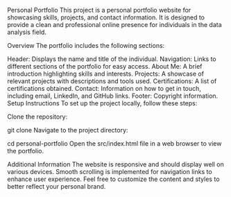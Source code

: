 Personal Portfolio
This project is a personal portfolio website for showcasing skills, projects, and contact information. It is designed to provide a clean and professional online presence for individuals in the data analysis field.

Overview
The portfolio includes the following sections:

Header: Displays the name and title of the individual.
Navigation: Links to different sections of the portfolio for easy access.
About Me: A brief introduction highlighting skills and interests.
Projects: A showcase of relevant projects with descriptions and tools used.
Certifications: A list of certifications obtained.
Contact: Information on how to get in touch, including email, LinkedIn, and GitHub links.
Footer: Copyright information.
Setup Instructions
To set up the project locally, follow these steps:

Clone the repository:

git clone <repository-url>
Navigate to the project directory:

cd personal-portfolio
Open the src/index.html file in a web browser to view the portfolio.

Additional Information
The website is responsive and should display well on various devices.
Smooth scrolling is implemented for navigation links to enhance user experience.
Feel free to customize the content and styles to better reflect your personal brand.
